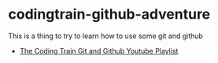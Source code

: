 # codingtrain-github-adventure
This is a thing to try to learn how to use some git and github
* [The Coding Train Git and Github Youtube Playlist](https://www.youtube.com/watch?v=BCQHnlnPusY&list=PLozRqGzj97d02YjR5JVqDwN2K0cAiT7VK)
